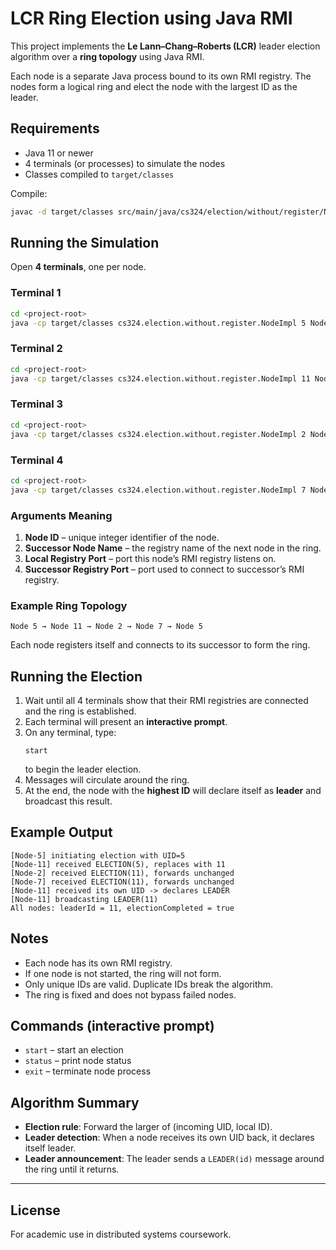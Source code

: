 # LCR Ring Election using Java RMI

This project implements the **Le Lann–Chang–Roberts (LCR)** leader election algorithm over a **ring topology** using Java RMI.

Each node is a separate Java process bound to its own RMI registry. The nodes form a logical ring and elect the node with the largest ID as the leader.

## Requirements

- Java 11 or newer
- 4 terminals (or processes) to simulate the nodes
- Classes compiled to `target/classes`

Compile:
```bash
javac -d target/classes src/main/java/cs324/election/without/register/Node.java src/main/java/cs324/election/without/register/*.java
```

## Running the Simulation

Open **4 terminals**, one per node.

### Terminal 1
```bash
cd <project-root>
java -cp target/classes cs324.election.without.register.NodeImpl 5 Node11 1099 1199
```

### Terminal 2
```bash
cd <project-root>
java -cp target/classes cs324.election.without.register.NodeImpl 11 Node2 1199 1299
```

### Terminal 3
```bash
cd <project-root>
java -cp target/classes cs324.election.without.register.NodeImpl 2 Node7 1299 1399
```

### Terminal 4
```bash
cd <project-root>
java -cp target/classes cs324.election.without.register.NodeImpl 7 Node5 1399 1099
```

### Arguments Meaning
1. **Node ID** – unique integer identifier of the node.
2. **Successor Node Name** – the registry name of the next node in the ring.
3. **Local Registry Port** – port this node’s RMI registry listens on.
4. **Successor Registry Port** – port used to connect to successor’s RMI registry.

### Example Ring Topology
```
Node 5 → Node 11 → Node 2 → Node 7 → Node 5
```

Each node registers itself and connects to its successor to form the ring.

## Running the Election

1. Wait until all 4 terminals show that their RMI registries are connected and the ring is established.
2. Each terminal will present an **interactive prompt**.
3. On any terminal, type:
   ```
   start
   ```
   to begin the leader election.
4. Messages will circulate around the ring.
5. At the end, the node with the **highest ID** will declare itself as **leader** and broadcast this result.

## Example Output
```
[Node-5] initiating election with UID=5
[Node-11] received ELECTION(5), replaces with 11
[Node-2] received ELECTION(11), forwards unchanged
[Node-7] received ELECTION(11), forwards unchanged
[Node-11] received its own UID -> declares LEADER
[Node-11] broadcasting LEADER(11)
All nodes: leaderId = 11, electionCompleted = true
```

## Notes

- Each node has its own RMI registry.
- If one node is not started, the ring will not form.
- Only unique IDs are valid. Duplicate IDs break the algorithm.
- The ring is fixed and does not bypass failed nodes.

## Commands (interactive prompt)

- `start` – start an election
- `status` – print node status
- `exit` – terminate node process

## Algorithm Summary

- **Election rule**: Forward the larger of (incoming UID, local ID).
- **Leader detection**: When a node receives its own UID back, it declares itself leader.
- **Leader announcement**: The leader sends a `LEADER(id)` message around the ring until it returns.

---

## License
For academic use in distributed systems coursework.
